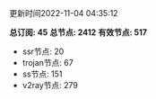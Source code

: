 更新时间2022-11-04 04:35:12

**总订阅: 45**
**总节点: 2412**
**有效节点: 517**
- ssr节点: 20
- trojan节点: 67
- ss节点: 151
- v2ray节点: 279
